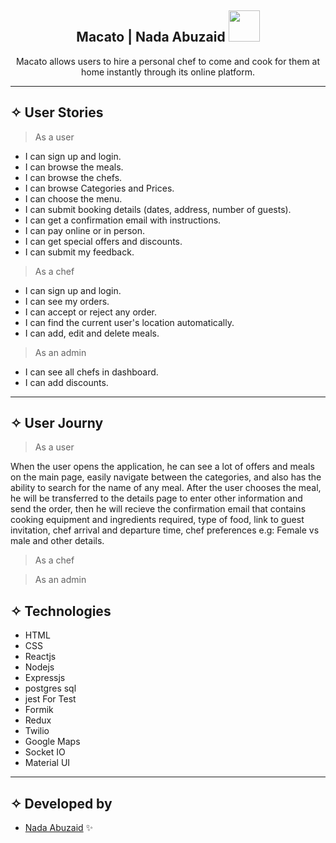 <div align="center"><h2> Macato | Nada Abuzaid <img src="https://media.giphy.com/media/mGcNjsfWAjY5AEZNw6/giphy.gif" width="50"></h2>

  <allows align="center">Macato allows users to hire a personal chef to come and cook for them at home instantly through its online platform.

</p>
</div>
<hr>

## ✧ User Stories
> As a user
- I can sign up and login.
- I can browse the meals.
- I can browse the chefs.
- I can browse Categories and Prices.
- I can choose the menu.
- I can submit booking details (dates, address, number of guests).
- I can get a confirmation email with instructions.
- I can pay online or in person.
- I can get special offers and discounts.
- I can submit my feedback.

> As a chef
- I can sign up and login.
- I can see my orders.
- I can accept or reject any order.
- I can find the current user's location automatically.
- I can add, edit and delete meals.

> As an admin
- I can see all chefs in dashboard.
- I can add discounts.

<hr>

## ✧ User Journy
> As a user

When the user opens the application, he can see a lot of offers and meals on the main page, easily navigate between the categories, and also has the ability to search for the name of any meal.
After the user chooses the meal, he will be transferred to the details page to enter other information and send the order, then he will recieve the confirmation email that contains cooking equipment and ingredients required, type of food, link to guest invitation, chef arrival and departure time, chef preferences e.g: Female vs male and other details.

> As a chef

> As an admin


## ✧ Technologies
- HTML
- CSS
- Reactjs
- Nodejs
- Expressjs
- postgres sql
- jest For Test
- Formik
- Redux
- Twilio
- Google Maps
- Socket IO
- Material UI
<hr>



## ✧ Developed by
- [Nada Abuzaid](https://github.com/nada-abuzaid) ✨
